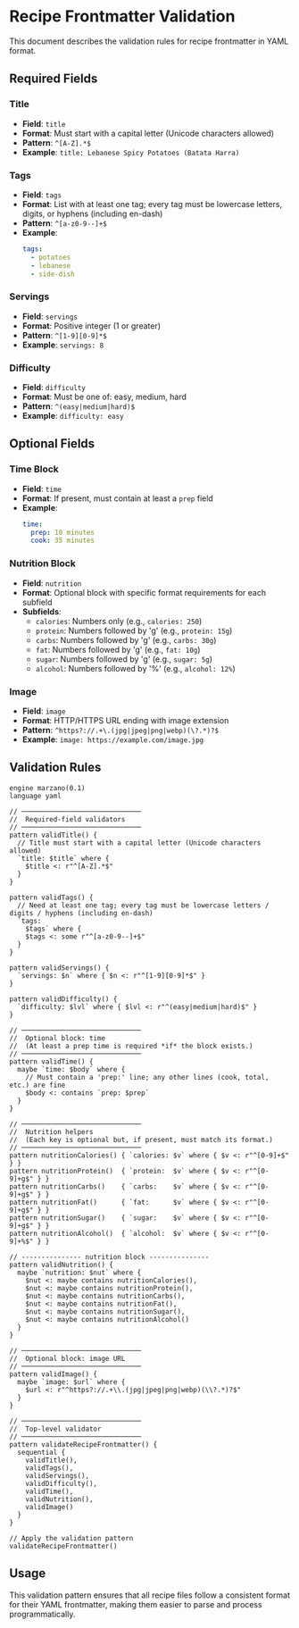 # Recipe Frontmatter Validation

This document describes the validation rules for recipe frontmatter in YAML format.

## Required Fields

### Title
- **Field**: `title`
- **Format**: Must start with a capital letter (Unicode characters allowed)
- **Pattern**: `^[A-Z].*$`
- **Example**: `title: Lebanese Spicy Potatoes (Batata Harra)`

### Tags
- **Field**: `tags`
- **Format**: List with at least one tag; every tag must be lowercase letters, digits, or hyphens (including en-dash)
- **Pattern**: `^[a-z0-9‑-]+$`
- **Example**:
  ```yaml
  tags:
    - potatoes
    - lebanese
    - side‑dish
  ```

### Servings
- **Field**: `servings`
- **Format**: Positive integer (1 or greater)
- **Pattern**: `^[1-9][0-9]*$`
- **Example**: `servings: 8`

### Difficulty
- **Field**: `difficulty`
- **Format**: Must be one of: easy, medium, hard
- **Pattern**: `^(easy|medium|hard)$`
- **Example**: `difficulty: easy`

## Optional Fields

### Time Block
- **Field**: `time`
- **Format**: If present, must contain at least a `prep` field
- **Example**:
  ```yaml
  time:
    prep: 10 minutes
    cook: 35 minutes
  ```

### Nutrition Block
- **Field**: `nutrition`
- **Format**: Optional block with specific format requirements for each subfield
- **Subfields**:
  - `calories`: Numbers only (e.g., `calories: 250`)
  - `protein`: Numbers followed by 'g' (e.g., `protein: 15g`)
  - `carbs`: Numbers followed by 'g' (e.g., `carbs: 30g`)
  - `fat`: Numbers followed by 'g' (e.g., `fat: 10g`)
  - `sugar`: Numbers followed by 'g' (e.g., `sugar: 5g`)
  - `alcohol`: Numbers followed by '%' (e.g., `alcohol: 12%`)

### Image
- **Field**: `image`
- **Format**: HTTP/HTTPS URL ending with image extension
- **Pattern**: `^https?://.+\.(jpg|jpeg|png|webp)(\?.*)?$`
- **Example**: `image: https://example.com/image.jpg`

## Validation Rules

```gritql
engine marzano(0.1)
language yaml

// ──────────────────────────────
//  Required‑field validators
// ──────────────────────────────
pattern validTitle() {
  // Title must start with a capital letter (Unicode characters allowed)
  `title: $title` where {
    $title <: r"^[A-Z].*$"
  }
}

pattern validTags() {
  // Need at least one tag; every tag must be lowercase letters / digits / hyphens (including en-dash)
  `tags:
    $tags` where {
    $tags <: some r"^[a-z0-9‑-]+$"
  }
}

pattern validServings() {
  `servings: $n` where { $n <: r"^[1-9][0-9]*$" }
}

pattern validDifficulty() {
  `difficulty: $lvl` where { $lvl <: r"^(easy|medium|hard)$" }
}

// ──────────────────────────────
//  Optional block: time
//  (At least a prep time is required *if* the block exists.)
// ──────────────────────────────
pattern validTime() {
  maybe `time: $body` where {
    // Must contain a 'prep:' line; any other lines (cook, total, etc.) are fine
    $body <: contains `prep: $prep`
  }
}

// ──────────────────────────────
//  Nutrition helpers
//  (Each key is optional but, if present, must match its format.)
// ──────────────────────────────
pattern nutritionCalories() { `calories: $v` where { $v <: r"^[0-9]+$"  } }
pattern nutritionProtein()  { `protein:  $v` where { $v <: r"^[0-9]+g$" } }
pattern nutritionCarbs()    { `carbs:    $v` where { $v <: r"^[0-9]+g$" } }
pattern nutritionFat()      { `fat:      $v` where { $v <: r"^[0-9]+g$" } }
pattern nutritionSugar()    { `sugar:    $v` where { $v <: r"^[0-9]+g$" } }
pattern nutritionAlcohol()  { `alcohol:  $v` where { $v <: r"^[0-9]+%$" } }

// --------------- nutrition block ---------------
pattern validNutrition() {
  maybe `nutrition: $nut` where {
    $nut <: maybe contains nutritionCalories(),
    $nut <: maybe contains nutritionProtein(),
    $nut <: maybe contains nutritionCarbs(),
    $nut <: maybe contains nutritionFat(),
    $nut <: maybe contains nutritionSugar(),
    $nut <: maybe contains nutritionAlcohol()
  }
}

// ──────────────────────────────
//  Optional block: image URL
// ──────────────────────────────
pattern validImage() {
  maybe `image: $url` where {
    $url <: r"^https?://.+\\.(jpg|jpeg|png|webp)(\\?.*)?$"
  }
}

// ──────────────────────────────
//  Top‑level validator
// ──────────────────────────────
pattern validateRecipeFrontmatter() {
  sequential {
    validTitle(),
    validTags(),
    validServings(),
    validDifficulty(),
    validTime(),
    validNutrition(),
    validImage()
  }
}

// Apply the validation pattern
validateRecipeFrontmatter()
```

## Usage

This validation pattern ensures that all recipe files follow a consistent format for their YAML frontmatter, making them easier to parse and process programmatically.